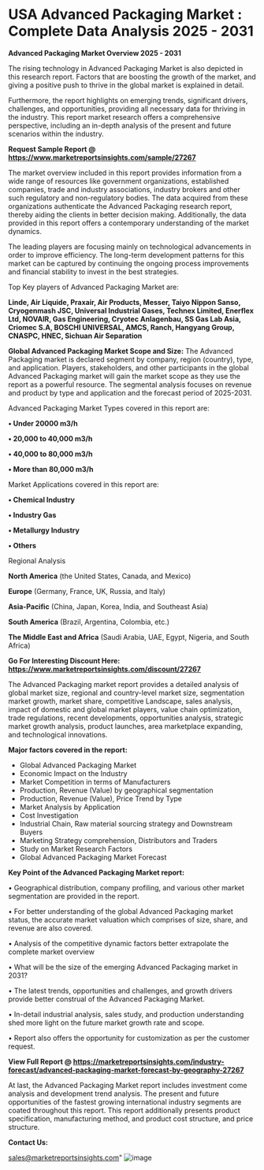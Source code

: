 # USA Advanced Packaging Market : Complete Data Analysis 2025 - 2031

<Strong> Advanced Packaging Market Overview 2025 - 2031</strong>

The rising technology in Advanced Packaging Market is also depicted in this research report. Factors that are boosting the growth of the market, and giving a positive push to thrive in the global market is explained in detail.

Furthermore, the report highlights on emerging trends, significant drivers, challenges, and opportunities, providing all necessary data for thriving in the industry. This report market research offers a comprehensive perspective, including an in-depth analysis of the present and future scenarios within the industry.

<strong>Request Sample Report @ <a href=https://www.marketreportsinsights.com/sample/27267>https://www.marketreportsinsights.com/sample/27267</a></strong>

The market overview included in this report provides information from a wide range of resources like government organizations, established companies, trade and industry associations, industry brokers and other such regulatory and non-regulatory bodies. The data acquired from these organizations authenticate the Advanced Packaging research report, thereby aiding the clients in better decision making. Additionally, the data provided in this report offers a contemporary understanding of the market dynamics.

The leading players are focusing mainly on technological advancements in order to improve efficiency. The long-term development patterns for this market can be captured by continuing the ongoing process improvements and financial stability to invest in the best strategies.

Top Key players of Advanced Packaging Market are:

<strong>Linde, Air Liquide, Praxair, Air Products, Messer, Taiyo Nippon Sanso, Cryogenmash JSC, Universal Industrial Gases, Technex Limited, Enerflex Ltd, NOVAIR, Gas Engineering, Cryotec Anlagenbau, SS Gas Lab Asia, Criomec S.A, BOSCHI UNIVERSAL, AMCS, Ranch, Hangyang Group, CNASPC, HNEC, Sichuan Air Separation</strong>

<strong><b>Global Advanced Packaging Market Scope and Size:</b></strong>
The Advanced Packaging market is declared segment by company, region (country), type, and application. Players, stakeholders, and other participants in the global Advanced Packaging market will gain the market scope as they use the report as a powerful resource. The segmental analysis focuses on revenue and product by type and application and the forecast period of 2025-2031.

Advanced Packaging Market Types covered in this report are:

<strong>• Under 20000 m3/h

• 20,000 to 40,000 m3/h

• 40,000 to 80,000 m3/h

• More than 80,000 m3/h</strong>

Market Applications covered in this report are:

<strong>• Chemical Industry

• Industry Gas

• Metallurgy Industry

• Others</strong> 

Regional Analysis

<strong>North America</strong> (the United States, Canada, and Mexico)

<strong>Europe</strong> (Germany, France, UK, Russia, and Italy)

<strong>Asia-Pacific</strong> (China, Japan, Korea, India, and Southeast Asia)

<strong>South America</strong> (Brazil, Argentina, Colombia, etc.)

<strong>The Middle East and Africa</strong> (Saudi Arabia, UAE, Egypt, Nigeria, and South Africa)

<strong>Go For Interesting Discount Here: <a href=https://www.marketreportsinsights.com/discount/27267>https://www.marketreportsinsights.com/discount/27267</a></strong>

The Advanced Packaging market report provides a detailed analysis of global market size, regional and country-level market size, segmentation market growth, market share, competitive Landscape, sales analysis, impact of domestic and global market players, value chain optimization, trade regulations, recent developments, opportunities analysis, strategic market growth analysis, product launches, area marketplace expanding, and technological innovations.

<strong><b>Major factors covered in the report:</b></strong>
<ul>
  <li>Global Advanced Packaging Market </li>
  <li>Economic Impact on the Industry</li>
  <li>Market Competition in terms of Manufacturers</li>
  <li>Production, Revenue (Value) by geographical segmentation</li>
  <li>Production, Revenue (Value), Price Trend by Type</li>
  <li>Market Analysis by Application</li>
  <li>Cost Investigation</li>
  <li>Industrial Chain, Raw material sourcing strategy and Downstream Buyers</li>
  <li>Marketing Strategy comprehension, Distributors and Traders</li>
  <li>Study on Market Research Factors</li>
  <li>Global Advanced Packaging Market Forecast</li>
</ul>

<strong><b>Key Point of the Advanced Packaging Market report:</b></strong>

• Geographical distribution, company profiling, and various other market segmentation are provided in the report.

• For better understanding of the global Advanced Packaging market status, the accurate market valuation which comprises of size, share, and revenue are also covered.

• Analysis of the competitive dynamic factors better extrapolate the complete market overview

• What will be the size of the emerging Advanced Packaging market in 2031?

• The latest trends, opportunities and challenges, and growth drivers provide better construal of the Advanced Packaging Market.

• In-detail industrial analysis, sales study, and production understanding shed more light on the future market growth rate and scope.

• Report also offers the opportunity for customization as per the customer request.

<strong><b>View Full Report @ <a href=https://marketreportsinsights.com/industry-forecast/advanced-packaging-market-forecast-by-geography-27267>https://marketreportsinsights.com/industry-forecast/advanced-packaging-market-forecast-by-geography-27267</a></b></strong>


At last, the Advanced Packaging Market report includes investment come analysis and development trend analysis. The present and future opportunities of the fastest growing international industry segments are coated throughout this report. This report additionally presents product specification, manufacturing method, and product cost structure, and price structure.

<strong>Contact Us:</strong>

sales@marketreportsinsights.com"
![image](https://github.com/user-attachments/assets/eab4b38a-973b-4fa6-aa89-15401757c854)
